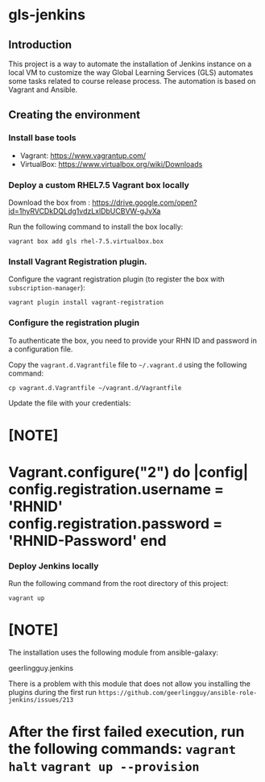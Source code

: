 # gls-jenkins

## Introduction

This project is a way to automate the installation of Jenkins instance on a local VM to customize the way Global Learning Services (GLS) automates some tasks related to course release process. The automation is based on Vagrant and Ansible. 

## Creating the environment

### Install base tools

- Vagrant: https://www.vagrantup.com/
- VirtualBox: https://www.virtualbox.org/wiki/Downloads

### Deploy a custom RHEL7.5 Vagrant box locally

Download the box from : https://drive.google.com/open?id=1hyRVCDkDQLdg1vdzLxlDbUCBVW-gJvXa

Run the following command to install the box locally:

 `vagrant box add gls rhel-7.5.virtualbox.box`

### Install Vagrant Registration plugin.

 Configure the vagrant registration plugin (to register the box with `subscription-manager`):

 `vagrant plugin install vagrant-registration`
 
 ### Configure the registration plugin

 To authenticate the box, you need to provide your RHN ID and password in a configuration file.

 Copy the `vagrant.d.Vagrantfile` file to `~/.vagrant.d` using the following command:

`cp vagrant.d.Vagrantfile ~/vagrant.d/Vagrantfile`

 Update the file with your credentials:

[NOTE]
====
 Vagrant.configure("2") do |config|
   config.registration.username = 'RHNID'
   config.registration.password = 'RHNID-Password'
end 
====

### Deploy Jenkins locally

Run the following command from the root directory of this project:

`vagrant up`

[NOTE]
====
The installation uses the following module from ansible-galaxy:

geerlingguy.jenkins

There is a problem with this module that does not allow you installing the plugins during the first run `https://github.com/geerlingguy/ansible-role-jenkins/issues/213`

After the first failed execution, run the following commands:
`vagrant halt`
`vagrant up --provision`
====